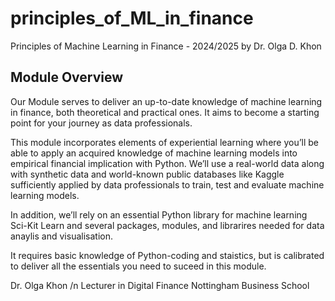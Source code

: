 # principles_of_ML_in_finance
Principles of Machine Learning in Finance - 2024/2025 by Dr. Olga D. Khon



## Module Overview

Our Module serves to deliver an up-to-date knowledge of machine learning in finance, both theoretical and practical ones. It aims to become a starting point for your journey as data professionals.

This module incorporates elements of experiential learning where you’ll be able to apply an acquired knowledge of machine learning models into empirical financial implication with Python.
We’ll use a real-world data along with synthetic data and world-known public databases like Kaggle sufficiently applied by data professionals to train, test and evaluate machine learning models.

In addition, we’ll rely on an essential Python library for machine learning Sci-Kit Learn and several packages, modules, and librarires needed for data anaylis and visualisation.

It requires basic knowledge of Python-coding and staistics, but is calibrated to deliver all the essentials you need to suceed in this module.

Dr. Olga Khon /n
Lecturer in Digital Finance
Nottingham Business School
